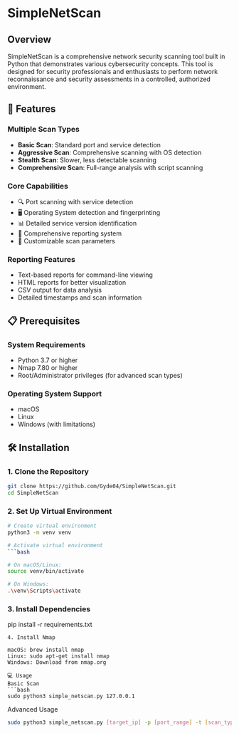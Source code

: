 # SimpleNetScan

## Overview
SimpleNetScan is a comprehensive network security scanning tool built in Python that demonstrates various cybersecurity concepts. This tool is designed for security professionals and enthusiasts to perform network reconnaissance and security assessments in a controlled, authorized environment.

## 🚀 Features

### Multiple Scan Types
- **Basic Scan**: Standard port and service detection
- **Aggressive Scan**: Comprehensive scanning with OS detection
- **Stealth Scan**: Slower, less detectable scanning
- **Comprehensive Scan**: Full-range analysis with script scanning

### Core Capabilities
- 🔍 Port scanning with service detection
- 🖥️ Operating System detection and fingerprinting
- 📊 Detailed service version identification
- 📝 Comprehensive reporting system
- 🎯 Customizable scan parameters

### Reporting Features
- Text-based reports for command-line viewing
- HTML reports for better visualization
- CSV output for data analysis
- Detailed timestamps and scan information

## 📋 Prerequisites

### System Requirements
- Python 3.7 or higher
- Nmap 7.80 or higher
- Root/Administrator privileges (for advanced scan types)

### Operating System Support
- macOS
- Linux
- Windows (with limitations)

## 🛠️ Installation

### 1. Clone the Repository
```bash
git clone https://github.com/Gyde04/SimpleNetScan.git
cd SimpleNetScan
```
### 2. Set Up Virtual Environment
```bash
# Create virtual environment
python3 -m venv venv

# Activate virtual environment
```bash

# On macOS/Linux:
source venv/bin/activate

# On Windows:
.\venv\Scripts\activate
```
### 3. Install Dependencies

pip install -r requirements.txt
```
4. Install Nmap

macOS: brew install nmap
Linux: sudo apt-get install nmap
Windows: Download from nmap.org

💻 Usage
Basic Scan
```bash
sudo python3 simple_netscan.py 127.0.0.1
```
Advanced Usage
```bash
sudo python3 simple_netscan.py [target_ip] -p [port_range] -t [scan_type] -o [output_file]
```
